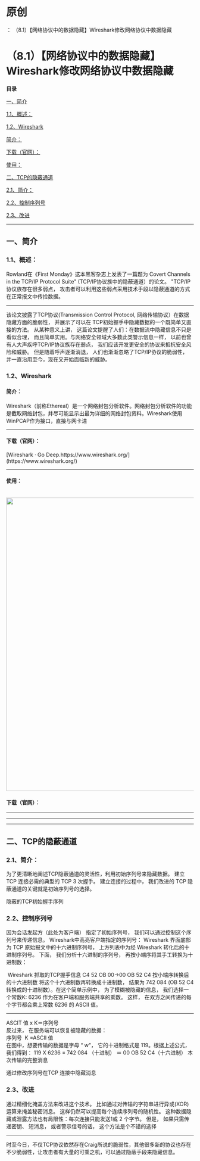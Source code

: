 # 原创
：  （8.1）【网络协议中的数据隐藏】Wireshark修改网络协议中数据隐藏

# （8.1）【网络协议中的数据隐藏】Wireshark修改网络协议中数据隐藏

**目录**

[一、简介](#%E4%B8%80%E3%80%81%E7%AE%80%E4%BB%8B)

[1.1、概述：](#1.1%E3%80%81%E6%A6%82%E8%BF%B0%EF%BC%9A)

[1.2、Wireshark](#1.2%E3%80%81Wireshark)

[简介：](#%E7%AE%80%E4%BB%8B%EF%BC%9A)

[下载（官网）：](#%E4%B8%8B%E8%BD%BD%EF%BC%88%E5%AE%98%E7%BD%91%EF%BC%89%EF%BC%9A)

[使用：](#%E4%BD%BF%E7%94%A8%EF%BC%9A)

[二、TCP的隐蔽通道](#%E4%BA%8C%E3%80%81TCP%E7%9A%84%E9%9A%90%E8%94%BD%E9%80%9A%E9%81%93)

[2.1、简介：](#2.1%E3%80%81%E7%AE%80%E4%BB%8B%EF%BC%9A)

[2.2、控制序列号](#2.2%E3%80%81%E6%8E%A7%E5%88%B6%E5%BA%8F%E5%88%97%E5%8F%B7)

[2.3、改进](#2.3%E3%80%81%E6%94%B9%E8%BF%9B)

---


## 一、简介

> 
<h3>1.1、概述：</h3>
Rowland在《First Monday》这本黑客杂志上发表了一篇题为 Covert Channels in the TCP/IP Protocol Suite" (TCP/IP协议族中的隐蔽通道）的论文。
"TCP/IP协议族存在很多弱点， 攻击者可以利用这些弱点采用技术手段以隐蔽通道的方式在正常报文中传捡数据。
<hr/>
该论文披露了TCP协议(Transmission Control Protocol, 网络传输协议）在数据隐藏方面的脆弱性， 并展示了可以在 TCP初始握手中隐藏数据的一个既简单又直接的方法。 从某种意义上讲， 这篇论文提醒了人们：在数据流中隐藏信息不只是看似合理， 而且简单实用。与网络安全领域大多数此类警示信息一样， 以前也曾有人大声疾呼TCP/IP协议族存在弱点， 我们应该开发更安全的协议来抵抗安全风险和威胁。 但是随着呼声逐渐消退， 人们也渐渐忽略了TCP/IP协议的脆弱性， 并一直沿用至今，现在又开始面临新的威胁。


> 
<h3>1.2、Wireshark</h3>
<h4>简介：</h4>
Wireshark（前称Ethereal）是一个网络封包分析软件。网络封包分析软件的功能是截取网络封包，并尽可能显示出最为详细的网络封包资料。Wireshark使用WinPCAP作为接口，直接与网卡进
<hr/>
<h4>下载（官网）：</h4>
[Wireshark · Go Deep.<img alt="" src="https://csdnimg.cn/release/blog_editor_html/release2.1.3/ckeditor/plugins/CsdnLink/icons/icon-default.png?t=M4AD"/>https://www.wireshark.org/](https://www.wireshark.org/)
<hr/>
<h4>使用：</h4>

 <img alt="" height="788" src="https://img-blog.csdnimg.cn/341d9c68a0be4bab9144d0670211ad8d.png" width="1200"/>



#### 下载（官网）：

---


---


---


## 二、TCP的隐蔽通道

> 
<h3>2.1、简介：</h3>
为了更清晰地阐述TCP隐蔽通道的灵活性，利用初始序列号来隐藏数据。
建立TCP 连接必需的典型的 TCP 3 次握手。 建立连接的过程中， 我们改进的 TCP 隐蔽通道的关键就是初始序列号的选择。

隐蔽的TCP初始握手序列 


> 
<h3>2.2、控制序列号</h3>
因为会话发起方（此处为客户端） 指定了初始序列号， 我们可以通过控制这个序列号来传递信息。 Wireshark中高亮客户端指定的序列号： Wireshark 界面底部为 TCP 原始报文中的十六进制序列号， 上方列表中为经 Wireshark 转化后的十进制序列号。 下面， 我们分析十六进制的序列号， 再按小端序将其手工转换为十进制数：

 Wireshark 抓取的TCP握手信息
C4 52 OB 00-&gt;00 OB 52 C4 按小端序转换后的十六进制数
将这个十六进制数再转换成十进制数， 结果为 742 084 (OB 52 C4 转换成的十进制数）。在这个简单示例中， 为了模糊被隐藏的信息， 我们选择一个常数K: 6236 作为在客户端和服务端共享的乘数。 这样， 在双方之间传递的每个字节都会乘上常数 6236 的 ASCII 值。
<hr/>
ASCIT 值 x K＝序列号<br/> 反过来， 在服务端可以恢复被隐藏的数据：<br/> 序列号  K =ASCII 值<br/> 在图中，想要传输的数据是字母 “ w"， 它的十进制格式是 119。根据上述公式， 我们得到：
119 X 6236 = 742 084 （十进制） ＝ 00 OB 52 C4（十六进制）
本次传输的完整消息

通过修改序列号在TCP 连接中隐藏消息 


> 
<h3>2.3、改进</h3>
通过精细化掩盖方法来改进这个技术。 比如通过对传输的字符串进行异或(XOR) 运算来掩盖秘密消息。 这样仍然可以提高每个连续序列号的随机性。 这种数据隐藏或泄露方法也有局限性：每次连接只能发送1或 2 个字节。 但是， 如果只需传递密钥、 短消息， 或者警示信号的话， 这个方法是个不错的选择
<hr/>

时至今日，不仅TCP协议依然存在Craig所说的脆弱性，其他很多新的协议也存在不少脆弱性，让攻击者有大量的可乘之机，可以通过隐蔽手段来隐藏信息。


